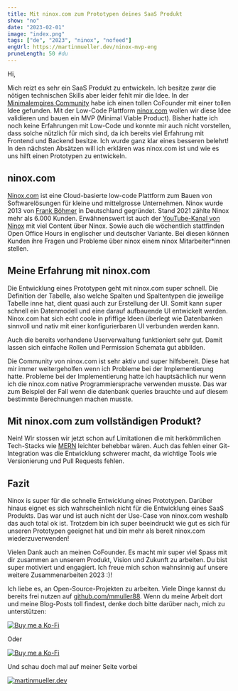 ```yaml
---
title: Mit ninox.com zum Prototypen deines SaaS Produkt
show: "no"
date: "2023-02-01"
image: "index.png"
tags: ["de", "2023", "ninox", "nofeed"]
engUrl: https://martinmueller.dev/ninox-mvp-eng
pruneLength: 50 #du
---
```


Hi,

Mich reizt es sehr ein SaaS Produkt zu entwickeln. Ich besitze zwar die nötigen technischen Skills aber leider fehlt mir die Idee. In der [Minimalempires Community](https://community.minimalempires.de/) habe ich einen tollen CoFounder mit einer tollen Idee gefunden. Mit der Low-Code Plattform [ninox.com](https://ninox.com) wollen wir diese Idee validieren und bauen ein MVP (Minimal Viable Product). Bisher hatte ich noch keine Erfahrungen mit Low-Code und konnte mir auch nicht vorstellen, dass solche nützlich für mich sind, da ich bereits viel Erfahrung mit Frontend und Backend besitze. Ich wurde ganz klar eines besseren belehrt! In den nächsten Absätzen will ich erklären was ninox.com ist und wie es uns hilft einen Prototypen zu entwickeln.

## ninox.com

[Ninox.com](https://ninox.com) ist eine Cloud-basierte low-code Plattform zum Bauen von Softwarelösungen für kleine und mittelgrosse Unternehmen. Ninox wurde 2013 von [Frank Böhmer](https://www.linkedin.com/in/frank-boehmer/) in Deutschland gegründet. Stand 2021 zählte Ninox mehr als 6.000 Kunden. Erwähnenswert ist auch der [YouTube-Kanal von Ninox](https://www.youtube.com/@ninox1273) mit viel Content über Ninox. Sowie auch die wöchentlich stattfinden Open Office Hours in englischer und deutscher Variante. Bei diesen können Kunden ihre Fragen und Probleme über ninox einem ninox Mitarbeiter*innen stellen.

## Meine Erfahrung mit ninox.com

Die Entwicklung eines Prototypen geht mit ninox.com super schnell. Die Definition der Tabelle, also welche Spalten und Spaltentypen die jeweilige Tabelle inne hat, dient quasi auch zur Erstellung der UI. Somit kann super schnell ein Datenmodell und eine darauf aufbauende UI entwickelt werden. Ninox.com hat sich echt coole in pfiffige Ideen überlegt wie Datenbanken sinnvoll und nativ mit einer konfigurierbaren UI verbunden werden kann.

Auch die bereits vorhandene Userverwaltung funktioniert sehr gut. Damit lassen sich einfache Rollen und Permission Schemata gut abbilden.

Die Community von ninox.com ist sehr aktiv und super hilfsbereit. Diese hat mir immer weitergeholfen wenn ich Probleme bei der Implementierung hatte. Probleme bei der Implementierung hatte ich hauptsächlich nur wenn ich die ninox.com native Programmiersprache verwenden musste. Das war zum Beispiel der Fall wenn die datenbank queries brauchte und auf diesem bestimmte Berechnungen machen musste.

## Mit ninox.com zum vollständigen Produkt?

Nein! Wir stossen wir jetzt schon auf Limitationen die mit herkömmlichen Tech-Stacks wie [MERN](https://www.mongodb.com/mern-stack) leichter behebbar wären. Auch das fehlen einer Git-Integration was die Entwicklung schwerer macht, da wichtige Tools wie Versionierung und Pull Requests fehlen.

## Fazit

Ninox is super für die schnelle Entwicklung eines Prototypen. Darüber hinaus eignet es sich wahrscheinlich nicht für die Entwicklung eines SaaS Produkts. Das war und ist auch nicht der Use-Case von ninox.com weshalb das auch total ok ist. Trotzdem bin ich super beeindruckt wie gut es sich für unseren Prototypen geeignet hat und bin mehr als bereit ninox.com wiederzuverwenden!

Vielen Dank auch an meinen CoFounder. Es macht mir super viel Spass mit dir zusammen an unserem Produkt, Vision und Zukunft zu arbeiten. Du bist super motiviert und engagiert. Ich freue mich schon wahnsinnig auf unsere weitere Zusammenarbeiten 2023 :)!

Ich liebe es, an Open-Source-Projekten zu arbeiten. Viele Dinge kannst du bereits frei nutzen auf [github.com/mmuller88](https://github.com/mmuller88). Wenn du meine Arbeit dort und meine Blog-Posts toll findest, denke doch bitte darüber nach, mich zu unterstützen:

[![Buy me a Ko-Fi](https://storage.ko-fi.com/cdn/useruploads/png_d554a01f-60f0-4969-94d1-7b69f3e28c2fcover.jpg?v=69a332f2-b808-4369-8ba3-dae0d1100dd4)](https://ko-fi.com/T6T1BR59W)

Oder

[![Buy me a Ko-Fi](https://theastrologypodcast.com/wp-content/uploads/2015/06/become-my-patron-05.jpg)](https://www.patreon.com/bePatron?u=29010217)

Und schau doch mal auf meiner Seite vorbei

[![martinmueller.dev](https://martinmueller.dev/static/84caa5292a6d0c37c48ae280d04b5fa6/a7715/joint.jpg)](https://martinmueller.dev/resume)